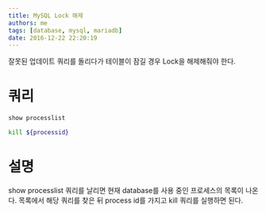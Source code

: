 ```yaml
---
title: MySQL Lock 해제
authors: me
tags: [database, mysql, mariadb]
date: 2016-12-22 22:20:19
---
```


잘못된 업데이트 쿼리를 돌리다가 테이블이 잠길 경우 Lock을 해제해줘야 한다.

# 쿼리

```bash
show processlist

kill ${processid}
```

# 설명

show processlist 쿼리를 날리면 현재 database를 사용 중인 프로세스의 목록이 나온다.
목록에서 해당 쿼리를 찾은 뒤 process id를 가지고 kill 쿼리를 실행하면 된다.
